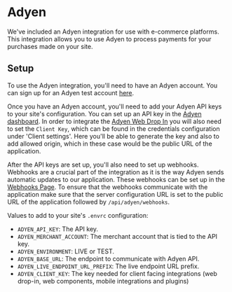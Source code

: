 # Adyen

We've included an Adyen integration for use with e-commerce platforms. This integration allows you to use Adyen to process payments for your purchases made on your site.

## Setup

To use the Adyen integration, you'll need to have an Adyen account. You can sign up for an Adyen test account [here](https://www.adyen.com/signup).

Once you have an Adyen account, you'll need to add your Adyen API keys to your site's configuration. You can set up an API key in the [Adyen dashboard](https://ca-test.adyen.com/ca/ca/config/api_credentials_new.shtml). In order to integrate the [Adyen Web Drop In](https://docs.adyen.com/online-payments/web-drop-in) you will also need to set the `Client Key`, which can be found in the credentials configuration under 'Client settings'. Here you'll be able to generate the key and also to add allowed origin, which in these case would be the public URL of the application.

After the API keys are set up, you'll also need to set up webhooks. Webhooks are a crucial part of the integration as it is the way Adyen sends automatic updates to our application. These webhooks can be set up in the [Webhooks Page](https://ca-test.adyen.com/ca/ca/config/showthirdparty.shtml). To ensure that the webhooks communicate with the application make sure that the server configuration URL is set to the public URL of the application followed by `/api/adyen/webhooks`.

Values to add to your site's `.envrc` configuration:

- `ADYEN_API_KEY`: The API key.
- `ADYEN_MERCHANT_ACCOUNT`: The merchant account that is tied to the API key.
- `ADYEN_ENVIRONMENT`: LIVE or TEST.
- `ADYEN_BASE_URL`: The endpoint to communicate with Adyen API.
- `ADYEN_LIVE_ENDPOINT_URL_PREFIX`: The live endpoint URL prefix.
- `ADYEN_CLIENT_KEY`: The key needed for client facing integrations (web drop-in, web components, mobile integrations and plugins)
